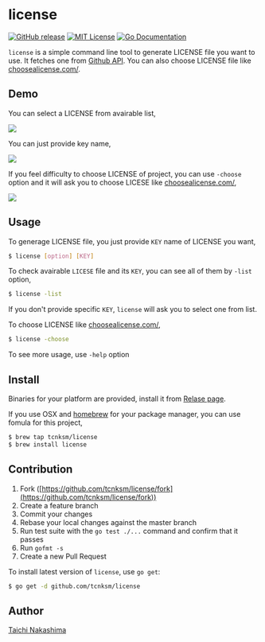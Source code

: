 # license

[![GitHub release](http://img.shields.io/github/release/tcnksm/license.svg?style=flat-square)][release]
[![MIT License](http://img.shields.io/badge/license-MIT-blue.svg?style=flat-square)][license]
[![Go Documentation](http://img.shields.io/badge/go-documentation-blue.svg?style=flat-square)][godocs]

[release]: https://github.com/tcnksm/license/releases
[license]: https://github.com/tcnksm/license/blob/master/LICENSE
[godocs]: http://godoc.org/github.com/tcnksm/license

`license` is a simple command line tool to generate LICENSE file you want to use. It fetches one from [Github API](https://developer.github.com/v3/licenses/). You can also choose LICENSE file like [choosealicense.com/](http://choosealicense.com/). 

## Demo

You can select a LICENSE from avairable list,

![](http://g.recordit.co/IlnUBhCUHX.gif)

You can just provide key name,

![](http://g.recordit.co/FRKXgTvrml.gif)

If you feel difficulty to choose LICENSE of project, you can use `-choose` option and it will ask you to choose LICESE like [choosealicense.com/](http://choosealicense.com/),

![](http://g.recordit.co/2MZs3RTnSd.gif)

## Usage

To generage LICENSE file, you just provide `KEY` name of LICENSE you want,

```bash
$ license [option] [KEY]
```

To check avairable `LICESE` file and its `KEY`, you can see all of them by `-list` option, 

```bash
$ license -list
```

If you don't provide specific `KEY`, `license` will ask you to select one from list.

To choose LICENSE like [choosealicense.com/](http://choosealicense.com/),

```bash
$ license -choose
```

To see more usage, use `-help` option

## Install 

Binaries for your platform are provided, install it from [Relase page](https://github.com/tcnksm/license/releases).

If you use OSX and [homebrew](http://brew.sh/) for your package manager, you can use fomula for this project,

```bash
$ brew tap tcnksm/license
$ brew install license
```

## Contribution

1. Fork ([https://github.com/tcnksm/license/fork](https://github.com/tcnksm/license/fork))
1. Create a feature branch
1. Commit your changes
1. Rebase your local changes against the master branch
1. Run test suite with the `go test ./...` command and confirm that it passes
1. Run `gofmt -s`
1. Create a new Pull Request

To install latest version of `license`, use `go get`:

```bash
$ go get -d github.com/tcnksm/license
```


## Author

[Taichi Nakashima](https://github.com/tcnksm)

